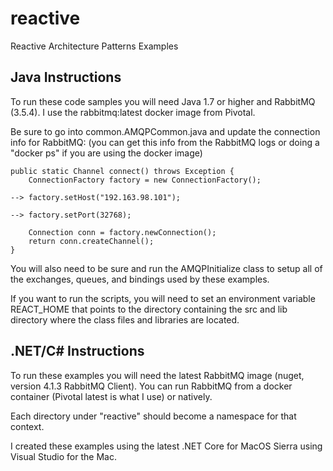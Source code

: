 # reactive
Reactive Architecture Patterns Examples

Java Instructions
-------------------

To run these code samples you will need Java 1.7 or higher and RabbitMQ (3.5.4). I use the rabbitmq:latest docker image from Pivotal.

Be sure to go into common.AMQPCommon.java and update the connection info for RabbitMQ: (you can get this info from the RabbitMQ logs or doing a "docker ps" if you are using the docker image)

```
public static Channel connect() throws Exception {	
	ConnectionFactory factory = new ConnectionFactory();	

-->	factory.setHost("192.163.98.101");

-->	factory.setPort(32768);

	Connection conn = factory.newConnection();	
	return conn.createChannel();	
}
```

You will also need to be sure and run the AMQPInitialize class to setup all of the exchanges, queues, and bindings used by these examples.

If you want to run the scripts, you will need to set an environment variable REACT_HOME that points to the directory containing the src and lib directory where the class files and libraries are located. 

.NET/C# Instructions
-------------------

To run these examples you will need the latest RabbitMQ image (nuget, version 4.1.3 RabbitMQ Client). You can run RabbitMQ from a docker container (Pivotal latest is what I use) or natively.

Each directory under "reactive" should become a namespace for that context.

I created these examples using the latest .NET Core for MacOS Sierra using Visual Studio for the Mac. 


